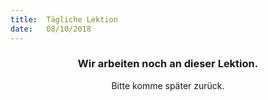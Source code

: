 ```yaml
---
title:  Tägliche Lektion
date:   08/10/2018
---
```


### <center>Wir arbeiten noch an dieser Lektion.</center>
<center>Bitte komme später zurück.</center>